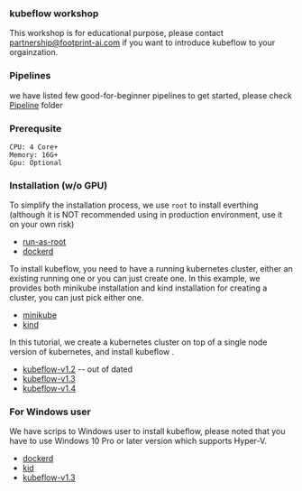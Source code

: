 ### kubeflow workshop

This workshop is for educational purpose, please contact <partnership@footprint-ai.com> if you want to introduce kubeflow to your orgainzation.


### Pipelines

we have listed few good-for-beginner pipelines to get started, please check [Pipeline](pipelines) folder

### Prerequsite

```
CPU: 4 Core+
Memory: 16G+
Gpu: Optional
```

### Installation (w/o GPU)

To simplify the installation process, we use `root` to install everthing (although it is NOT recommended using in production environment, use it on your own risk)

* [run-as-root](install/runasroot.sh)
* [dockerd](install/dockerd.sh)


To install kubeflow, you need to have a running kubernetes cluster, either an existing running one or you can just create one. In this example, we provides both minikube installation and kind installation for creating a cluster, you can just pick either one.

* [minikube](install/minikube.sh)
* [kind](install/kind.sh)

In this tutorial, we create a kubernetes cluster on top of a single node version of kubernetes, and install kubeflow .

* [kubeflow-v1.2](install/kubeflow.v12.sh) -- out of dated
* [kubeflow-v1.3](install/kubeflow.v13.sh)
* [kubeflow-v1.4](install/kubeflow.v14.sh)

### For Windows user

We have scrips to Windows user to install kubeflow, please noted that you have to use Windows 10 Pro or later version which supports Hyper-V.

* [dockerd](install/windows/docker.bat.md)
* [kid](install/windows/kind.bat.md)
* [kubeflow-v1.3](install/windows/kubeflow.v13.bat.md)
